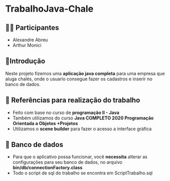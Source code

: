# TrabalhoJava-Chale

## 👨‍💻 Participantes

-   Alexandre Abreu
-   Arthur Monici

## 📃Introdução

Neste projeto fizemos uma **aplicação java completa** para uma empresa que aluga chalés, onde o usuarío consegue fazer os cadastros e inserir no banco de dados.

## 🔎 Referências para realização do trabalho

-   Feito com base no curso de **programação II - Java**
-   Também utilizamos do curso **Java COMPLETO 2020 Programação Orientada a Objetos +Projetos**
-   Utilizamos o **scene builder** para fazer o acesso a interface gráfica

## 💾 Banco de dados

-   Para que o aplicativo possa funcionar, você **necessita** alterar as configurações para seu banco de dados, no arquivo **bin/db/connectionFactory.class**
-   Todo o script de sql do trabalho se encontra em ScriptTrabalho.sql
